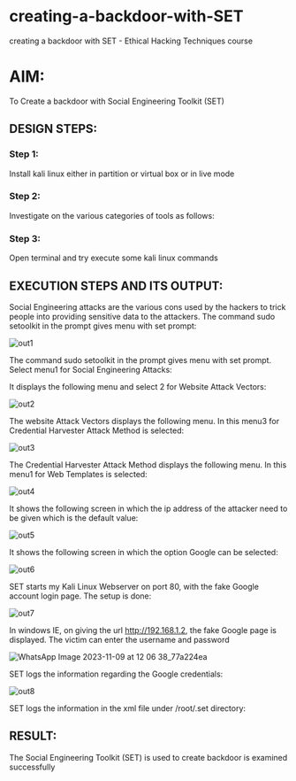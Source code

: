 # creating-a-backdoor-with-SET
creating a backdoor with SET - Ethical Hacking Techniques course

# AIM:
To Create a backdoor with Social Engineering Toolkit (SET)

## DESIGN STEPS:

### Step 1:

Install kali linux either in partition or virtual box or in live mode


### Step 2:

Investigate on the various categories of tools as follows:

### Step 3:

Open terminal and try execute some kali linux commands

## EXECUTION STEPS AND ITS OUTPUT:
Social Engineering attacks are the various cons used by the hackers to trick people into providing sensitive data to the attackers. 
The command sudo setoolkit in the prompt gives menu with set prompt:

![out1](https://github.com/Reebak04/creating-a-backdoor-with-SET/assets/118364993/098c0b3a-88d0-49e8-a20a-9e3e8338f704)

The command sudo setoolkit in the prompt gives menu with set prompt. Select menu1 for Social Engineering Attacks:


It displays the following menu and select 2 for Website Attack Vectors:

![out2](https://github.com/Reebak04/creating-a-backdoor-with-SET/assets/118364993/3bb4c127-f934-4936-b6aa-090c25fa4182)

The website Attack Vectors displays the following menu. In this menu3 for Credential Harvester Attack Method is selected:

![out3](https://github.com/Reebak04/creating-a-backdoor-with-SET/assets/118364993/b18ab1dc-30b7-4ae1-9d4e-2eda273e46bf)

The Credential Harvester Attack Method displays the following menu. In this menu1 for Web Templates is selected:

![out4](https://github.com/Reebak04/creating-a-backdoor-with-SET/assets/118364993/117814d4-f8b6-4479-bcf4-25634df85b17)

It shows the following screen in which the ip address of the attacker need to be given which is the default value:

![out5](https://github.com/Reebak04/creating-a-backdoor-with-SET/assets/118364993/248aac47-e77a-4f2e-940a-4af024cdba97)

It shows the following screen in which the option Google can be selected:

![out6](https://github.com/Reebak04/creating-a-backdoor-with-SET/assets/118364993/fea864fe-011d-472b-9e99-19ba7204633b)


SET starts my Kali Linux Webserver on port 80, with the fake Google account login page. The setup is done:

![out7](https://github.com/Reebak04/creating-a-backdoor-with-SET/assets/118364993/2a0ac6ae-95fd-4d70-98a9-7066ad5fb78f)

In windows IE, on giving the url http://192.168.1.2, the fake Google page is displayed. The victim can enter the username and password

![WhatsApp Image 2023-11-09 at 12 06 38_77a224ea](https://github.com/ShanmathiShanmugam/creating-a-backdoor-with-SET/assets/121243595/e964b54e-cc7c-4975-99fc-ba92ec68576d)



SET logs the information regarding the Google credentials:

![out8](https://github.com/Reebak04/creating-a-backdoor-with-SET/assets/118364993/31b58a4f-e4d8-4739-8ffa-2597bb82c4e8)

SET logs the information in the xml file under /root/.set directory:



## RESULT:
The Social Engineering Toolkit (SET) is used to create backdoor is  examined successfully
